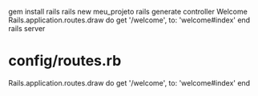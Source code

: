gem install rails
rails new meu_projeto
rails generate controller Welcome
Rails.application.routes.draw do
  get '/welcome', to: 'welcome#index'
end
rails server

# config/routes.rb
Rails.application.routes.draw do
  get '/welcome', to: 'welcome#index'
end
